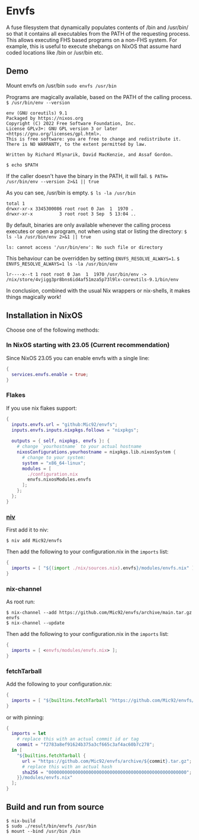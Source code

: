 # Envfs

A fuse filesystem that dynamically populates contents of /bin and /usr/bin/ so
that it contains all executables from the PATH of the requesting process. This
allows executing FHS based programs on a non-FHS system. For example, this is
useful to execute shebangs on NixOS that assume hard coded locations like /bin
or /usr/bin etc.

## Demo

Mount envfs on /usr/bin `sudo envfs /usr/bin`

Programs are magically available, based on the PATH of the calling process.
`$ /usr/bin/env --version`

```
env (GNU coreutils) 9.1
Packaged by https://nixos.org
Copyright (C) 2022 Free Software Foundation, Inc.
License GPLv3+: GNU GPL version 3 or later <https://gnu.org/licenses/gpl.html>.
This is free software: you are free to change and redistribute it.
There is NO WARRANTY, to the extent permitted by law.

Written by Richard Mlynarik, David MacKenzie, and Assaf Gordon.
```

`$ echo $PATH`

If the caller doesn't have the binary in the PATH, it will fail.
`$ PATH= /usr/bin/env --version 2>&1 || true`

As you can see, /usr/bin is empty. `$ ls -la /usr/bin`

```
total 1
drwxr-xr-x 3345300086 root root 0 Jan  1  1970 .
drwxr-xr-x          3 root root 3 Sep  5 13:04 ..
```

By default, binaries are only available whenever the calling process executes or
open a program, not when using stat or listing the directory:
`$ ls -la /usr/bin/env 2>&1 || true`

```
ls: cannot access '/usr/bin/env': No such file or directory
```

This behaviour can be overridden by setting `ENVFS_RESOLVE_ALWAYS=1`.
`$ ENVFS_RESOLVE_ALWAYS=1 ls -la /usr/bin/env`

```
lr----x--t 1 root root 0 Jan  1  1970 /usr/bin/env -> /nix/store/4vjigg3pr8bns6id4af51mza5p73l9lx-coreutils-9.1/bin/env
```

In conclusion, combined with the usual Nix wrappers or nix-shells, it makes
things magically work!

## Installation in NixOS

Choose one of the following methods:

### In NixOS starting with 23.05 (Current recommendation)

Since NixOS 23.05 you can enable envfs with a single line:

```nix
{
  services.envfs.enable = true;
}
```

### Flakes

If you use nix flakes support:

```nix
{
  inputs.envfs.url = "github:Mic92/envfs";
  inputs.envfs.inputs.nixpkgs.follows = "nixpkgs";
  
  outputs = { self, nixpkgs, envfs }: {
    # change `yourhostname` to your actual hostname
    nixosConfigurations.yourhostname = nixpkgs.lib.nixosSystem {
      # change to your system:
      system = "x86_64-linux";
      modules = [
        ./configuration.nix
        envfs.nixosModules.envfs
      ];
    };
  };
}
```

### [niv](https://github.com/nmattia/niv)

First add it to niv:

```console
$ niv add Mic92/envfs
```

Then add the following to your configuration.nix in the `imports` list:

```nix
{
  imports = [ "${(import ./nix/sources.nix).envfs}/modules/envfs.nix" ];
}
```

### nix-channel

As root run:

```console
$ nix-channel --add https://github.com/Mic92/envfs/archive/main.tar.gz envfs
$ nix-channel --update
```

Then add the following to your configuration.nix in the `imports` list:

```nix
{
  imports = [ <envfs/modules/envfs.nix> ];
}
```

### fetchTarball

Add the following to your configuration.nix:

```nix
{
  imports = [ "${builtins.fetchTarball "https://github.com/Mic92/envfs/archive/main.tar.gz"}/modules/envfs.nix" ];
}
```

or with pinning:

```nix
{
  imports = let
    # replace this with an actual commit id or tag
    commit = "f2783a8ef91624b375a3cf665c3af4ac60b7c278";
  in [ 
    "${builtins.fetchTarball {
      url = "https://github.com/Mic92/envfs/archive/${commit}.tar.gz";
      # replace this with an actual hash
      sha256 = "0000000000000000000000000000000000000000000000000000";
    }}/modules/envfs.nix"
  ];
}
```

## Build and run from source

```console
$ nix-build
$ sudo ./result/bin/envfs /usr/bin
$ mount --bind /usr/bin /bin
```
